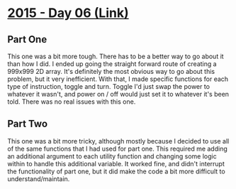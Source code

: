 # [2015 - Day 06 (Link)](https://adventofcode.com/2015/day/6)

## Part One
This one was a bit more tough. There has to be a better way to go about it than how I did. I ended up going the straight forward route of creating a 999x999 2D array. It's definitely the most obvious way to go about this problem, but it very inefficient. With that, I made specific functions for each type of instruction, toggle and turn. Toggle I'd just swap the power to whatever it wasn't, and power on / off would just set it to whatever it's been told. There was no real issues with this one.
## Part Two
This one was a bit more tricky, although mostly because I decided to use all of the same functions that I had used for part one. This required me adding an additional argument to each utility function and changing some logic within to handle this additional variable. It worked fine, and didn't interrupt the functionality of part one, but it did make the code a bit more difficult to understand/maintain.